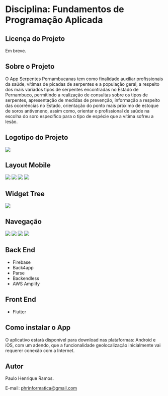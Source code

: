 # Disciplina: Fundamentos de Programação Aplicada
## Licença do Projeto
Em breve.

## Sobre o Projeto
O App Serpentes Pernambucanas tem como finalidade auxiliar profissionais da saúde, vítimas de picadas de serpentes e a população geral, a respeito dos mais variados tipos de serpentes encontradas no Estado de Pernambuco, permitindo a realização de consultas sobre os tipos de serpentes, apresentação de medidas de prevenção, informação a respeito das ocorrências no Estado, orientação do ponto mais próximo de estoque de soros antiveneno, assim como, orientar o profissional de saúde na escolha do soro específico para o tipo de espécie que a vítima sofreu a lesão.

## Logotipo do Projeto
<img src="./Projeto Serpentes PE.png">

## Layout Mobile
<img src="./01.jpg"> <img src="./02.jpg"> <img src="./03.jpg"> <img src="./04.jpg">

## Widget Tree
<img src="./Widget Tree.jpg">

## Navegação
<img src="./01.jpg"> <img src="./02.jpg"> <img src="./03.jpg"> <img src="./04.jpg">

## Back End
- Firebase
- Back4app
- Parse
- Backendless
- AWS Amplify

## Front End
- Flutter

## Como instalar o App
O aplicativo estará disponível para download nas plataformas: Android e iOS, com um adendo, que a funcionalidade geolocalização inicialmente vai requerer conexão com a Internet.

## Autor
Paulo Henrique Ramos.

E-mail: phrinformatica@gmail.com
